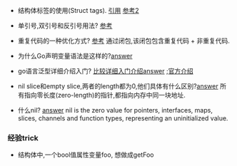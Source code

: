 - 结构体标签的使用(Struct tags). [引用](https://www.digitalocean.com/community/tutorials/how-to-use-struct-tags-in-go) 
[参考2](https://stackoverflow.com/a/30889373/8714749)

- 单引号,双引号和反引号用法? [参考](https://golangbyexample.com/double-single-back-quotes-go/)

- 重复代码的一种优化方式? [参考](https://go.dev/doc/articles/wiki/#tmp_12)
通过闭包,该闭包包含重复代码 + 非重复代码.

- 为什么Go声明变量语法是这样的?[answer](https://go.dev/blog/declaration-syntax)

- go语言泛型详细介绍入门? [比较详细入门介绍answer](https://segmentfault.com/a/1190000041634906) ;[官方介绍](https://go.dev/blog/intro-generics)

- nil slice和empty slice,两者的length都为0,他们具体有什么区别?[answer](https://stackoverflow.com/questions/29164375/correct-way-to-initialize-empty-slice)
所有指向零长度(zero-length)的指针,都指向内存中同一块地址.

- 什么nil? [answer](https://stackoverflow.com/questions/35983118/what-does-nil-mean-in-golang#:~:text=nil%20in%20Go%20means%20a,means%20the%20value%20is%20uninitialized)
nil is the zero value for pointers, interfaces, maps, slices, channels and function types, representing an uninitialized value.

### 经验trick
- 结构体中,一个bool值属性变量foo, 想做成getFoo